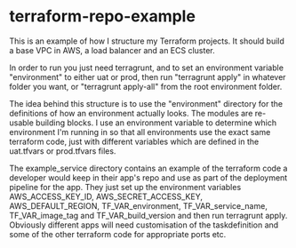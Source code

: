 # terraform-repo-example

This is an example of how I structure my Terraform projects. It should build a base VPC in AWS, a load balancer and an ECS cluster.

In order to run you just need terragrunt, and to set an environment variable "environment" to either uat or prod, then run "terragrunt apply" in whatever folder you want, or "terragrunt apply-all" from the root environment folder.

The idea behind this structure is to use the "environment" directory for the definitions of how an environment actually looks. The modules are re-usable building blocks. I use an environment variable to determine which environment I'm running in so that all environments use the exact same terraform code, just with different variables which are defined in the uat.tfvars or prod.tfvars files.

The example_service directory contains an example of the terraform code a developer would keep in their app's repo and use as part of the deployment pipeline for the app. They just set up the environment variables AWS_ACCESS_KEY_ID, AWS_SECRET_ACCESS_KEY, AWS_DEFAULT_REGION, TF_VAR_environment, TF_VAR_service_name, TF_VAR_image_tag and TF_VAR_build_version and then run terragrunt apply. Obviously different apps will need customisation of the taskdefinition and some of the other terraform code for appropriate ports etc.
